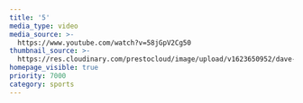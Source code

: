 ```yaml
---
title: '5'
media_type: video
media_source: >-
  https://www.youtube.com/watch?v=58jGpV2Cg50
thumbnail_source: >-
  https://res.cloudinary.com/prestocloud/image/upload/v1623650952/dave-peach-web-netlify-cms/march_madness.png
homepage_visible: true
priority: 7000
category: sports
---
```

